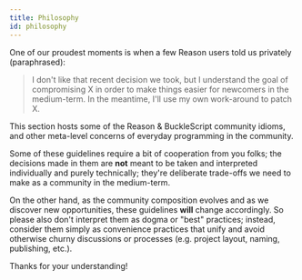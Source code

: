 ```yaml
---
title: Philosophy
id: philosophy
---
```


One of our proudest moments is when a few Reason users told us privately (paraphrased):

> I don't like that recent decision we took, but I understand the goal of compromising X in order to make things easier for newcomers in the medium-term. In the meantime, I'll use my own work-around to patch X.

This section hosts some of the Reason & BuckleScript community idioms, and other meta-level concerns of everyday programming in the community.

Some of these guidelines require a bit of cooperation from you folks; the decisions made in them are **not** meant to be taken and interpreted individually and purely technically; they're deliberate trade-offs we need to make as a community in the medium-term.

On the other hand, as the community composition evolves and as we discover new opportunities, these guidelines **will** change accordingly. So please also don't interpret them as dogma or "best" practices; instead, consider them simply as convenience practices that unify and avoid otherwise churny discussions or processes (e.g. project layout, naming, publishing, etc.).

Thanks for your understanding!

